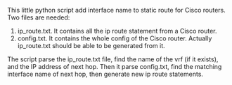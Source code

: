 This little python script add interface name to static route for Cisco routers. Two files are needed:

1. ip_route.txt. It contains all the ip route statement from a Cisco router.
2. config.txt. It contains the whole config of the Cisco router. Actually ip_route.txt should be able to be generated from it.

The script parse the ip_route.txt file, find the name of the vrf (if it exists), and the IP address of next hop. Then it parse config.txt, find the matching interface name of next hop, then generate new ip route statements.
